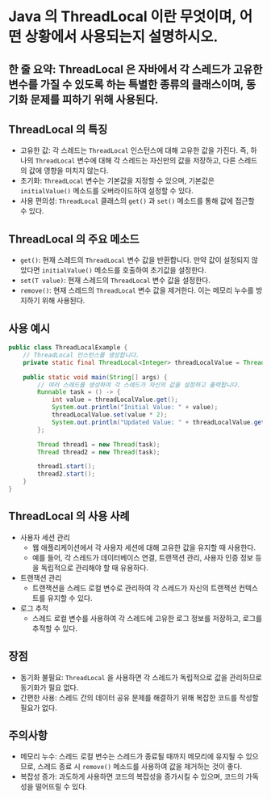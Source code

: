 # Java 의 ThreadLocal 이란 무엇이며, 어떤 상황에서 사용되는지 설명하시오.

## 한 줄 요약: ThreadLocal 은 자바에서 각 스레드가 고유한 변수를 가질 수 있도록 하는 특별한 종류의 클래스이며, 동기화 문제를 피하기 위해 사용된다.

## ThreadLocal 의 특징
- 고유한 값: 각 스레드는 `ThreadLocal` 인스턴스에 대해 고유한 값을 가진다. 즉, 하나의 `ThreadLocal` 변수에 대해 각 스레드는 자신만의 값을 저장하고, 다른 스레드의 값에 영향을 미치지 않는다.
- 초기화: `ThreadLocal` 변수는 기본값을 지정할 수 있으며, 기본값은 `initialValue()` 메소드를 오버라이드하여 설정할 수 있다.
- 사용 편의성: `ThreadLocal` 클래스의 `get()` 과 `set()` 메소드를 통해 값에 접근할 수 있다.

## ThreadLocal 의 주요 메소드
- `get()`: 현재 스레드의 `ThreadLocal` 변수 값을 반환합니다. 만약 값이 설정되지 않았다면 `initialValue()` 메소드를 호출하여 초기값을 설정한다.
- `set(T value)`: 현재 스레드의 `ThreadLocal` 변수 값을 설정한다.
- `remove()`: 현재 스레드의 `ThreadLocal` 변수 값을 제거한다. 이는 메모리 누수를 방지하기 위해 사용된다.

## 사용 예시
```Java
public class ThreadLocalExample {
    // ThreadLocal 인스턴스를 생성합니다.
    private static final ThreadLocal<Integer> threadLocalValue = ThreadLocal.withInitial(() -> 1);

    public static void main(String[] args) {
        // 여러 스레드를 생성하여 각 스레드가 자신의 값을 설정하고 출력합니다.
        Runnable task = () -> {
            int value = threadLocalValue.get();
            System.out.println("Initial Value: " + value);
            threadLocalValue.set(value * 2);
            System.out.println("Updated Value: " + threadLocalValue.get());
        };

        Thread thread1 = new Thread(task);
        Thread thread2 = new Thread(task);

        thread1.start();
        thread2.start();
    }
}
```

## ThreadLocal 의 사용 사례
- 사용자 세션 관리
    - 웹 애플리케이션에서 각 사용자 세션에 대해 고유한 값을 유지할 때 사용한다.
    - 예를 들어, 각 스레드가 데이터베이스 연결, 트랜잭션 관리, 사용자 인증 정보 등을 독립적으로 관리해야 할 때 유용하다.
- 트랜잭션 관리
    - 트랜잭션을 스레드 로컬 변수로 관리하여 각 스레드가 자신의 트랜잭션 컨텍스트를 유지할 수 있다.
- 로그 추적
    - 스레드 로컬 변수를 사용하여 각 스레드에 고유한 로그 정보를 저장하고, 로그를 추적할 수 있다.

## 장점
- 동기화 불필요: `ThreadLocal` 을 사용하면 각 스레드가 독립적으로 값을 관리하므로 동기화가 필요 없다.
- 간편한 사용: 스레드 간의 데이터 공유 문제를 해결하기 위해 복잡한 코드를 작성할 필요가 없다.

## 주의사항
- 메모리 누수: 스레드 로컬 변수는 스레드가 종료될 때까지 메모리에 유지될 수 있으므로, 스레드 종료 시 `remove()` 메소드를 사용하여 값을 제거하는 것이 좋다.
- 복잡성 증가: 과도하게 사용하면 코드의 복잡성을 증가시킬 수 있으며, 코드의 가독성을 떨어뜨릴 수 있다.
